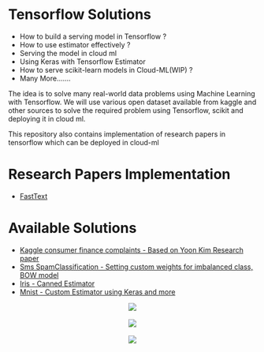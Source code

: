 # Tensorflow Solutions

- How to build a serving model in Tensorflow ?
- How to use estimator effectively ?
- Serving the model in cloud ml
- Using Keras with Tensorflow Estimator
- How to serve scikit-learn models in Cloud-ML(WIP) ?
- Many More.......

The idea is to solve many real-world data problems using Machine Learning with Tensorflow. We will use various open dataset available from kaggle and other sources to solve the required problem using Tensorflow, scikit and deploying it in cloud ml.

This repository also contains implementation of research papers in tensorflow which can be deployed in cloud-ml

# Research Papers Implementation

- [FastText](https://github.com/kishorenayar/Tensorflow-Solutions/tree/master/Research-Papers/FastText)



# Available Solutions

- [Kaggle consumer finance complaints - Based on Yoon Kim Research paper](https://github.com/kishorenayar/Tensorflow-Solutions/tree/master/Problems-Solutions/text/finance-complaints)
- [Sms SpamClassification - Setting custom weights for imbalanced class, BOW model](https://github.com/kishorenayar/Tensorflow-Solutions/tree/master/Problems-Solutions/text/SpamClassification)
- [Iris - Canned Estimator](https://github.com/kishorenayar/Tensorflow-Solutions/tree/master/Problems-Solutions/structured-data/iris)
- [Mnist - Custom Estimator using Keras and more](https://github.com/kishorenayar/Tensorflow-Solutions/blob/master/Problems-Solutions/structured-data/mnist/mnist.py)


<div align="center">
  <img src="https://github.com/kishorenayar/Tensorflow-Solutions/blob/master/extras/Tensorflow-Scikit.jpg"><br><br>
  <img src="https://github.com/kishorenayar/Cloud-ML-Solutions/blob/master/extras/image00.png"><br><br>
  <img src="https://github.com/kishorenayar/Cloud-ML-Solutions/blob/master/extras/keras-logo-2018-large-1200.png"><br><br>
</div>
